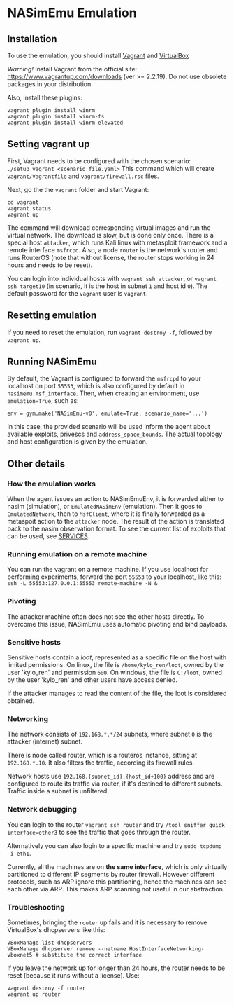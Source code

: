 # NASimEmu Emulation

## Installation
To use the emulation, you should install [Vagrant](https://www.vagrantup.com/downloads) and [VirtualBox](https://www.virtualbox.org/wiki/Linux_Downloads)

*Warning!* Install Vagrant from the official site: https://www.vagrantup.com/downloads (ver >= 2.2.19). Do not use obsolete packages in your distribution.

Also, install these plugins:
```
vagrant plugin install winrm  
vagrant plugin install winrm-fs  
vagrant plugin install winrm-elevated
```

## Setting vagrant up
First, Vagrant needs to be configured with the chosen scenario:
```./setup_vagrant <scenario_file.yaml>```
This command which will create `vagrant/Vagrantfile` and `vagrant/firewall.rsc` files.

Next, go the the `vagrant` folder and start Vagrant:
```
cd vagrant
vagrant status
vagrant up
```

The command will download corresponding virtual images and run the virtual network. The download is slow, but is done only once. There is a special host `attacker`, which runs Kali linux with metasploit framework and a remote interface `msfrcpd`. Also, a node `router` is the network's router and runs RouterOS (note that without license, the router stops working in 24 hours and needs to be reset).

You can login into individual hosts with `vagrant ssh attacker`, or `vagrant ssh target10` (in scenario, it is the host in subnet `1` and host id `0`). The default password for the `vagrant` user is `vagrant`.

## Resetting emulation
If you need to reset the emulation, run `vagrant destroy -f`, followed by `vagrant up`.

## Running NASimEmu
By default, the Vagrant is configured to forward the `msfrcpd` to your localhost on port `55553`, which is also configured by default in `nasimemu.msf_interface`. Then, when creating an environment, use `emulation=True`, such as:
```
env = gym.make('NASimEmu-v0', emulate=True, scenario_name='...')
```
In this case, the provided scenario will be used inform the agent about available exploits, privescs and `address_space_bounds`. The actual topology and host configuration is given by the emulation.

## Other details
### How the emulation works
When the agent issues an action to NASimEmuEnv, it is forwarded either to nasim (simulation), or `EmulatedNASimEnv` (emulation). Then it goes to `EmulatedNetwork`, then to `MsfClient`, where it is finally forwarded as a metaspoit action to the `attacker` node. The result of the action is translated back to the nasim observation format. To see the current list of exploits that can be used, see [SERVICES](/docs/SERVICES.md).

### Running emulation on a remote machine
You can run the vagrant on a remote machine. If you use localhost for performing experiments, forward the port `55553` to your localhost, like this: 
```ssh -L 55553:127.0.0.1:55553 remote-machine -N &```

### Pivoting
The attacker machine often does not see the other hosts directly. To overcome this issue, NASimEmu uses automatic pivoting and bind payloads.

### Sensitive hosts
Sensitive hosts contain a *loot*, represented as a specific file on the host with limited permissions. On linux, the file is `/home/kylo_ren/loot`, owned by the user 'kylo_ren' and permission `600`. On windows, the file is `C:/loot`, owned by the user 'kylo_ren' and other users have access denied.

If the attacker manages to read the content of the file, the loot is considered obtained.

### Networking
The network consists of `192.168.*.*/24` subnets, where subnet `0` is the attacker (internet) subnet.

There is node called router, which is a routeros instance, sitting at `192.168.*.10`. It also filters the traffic, according its firewall rules.

Network hosts use `192.168.{subnet_id}.{host_id+100}` address and are configured to route its traffic via router, if it's destined to different subnets. Traffic inside a subnet is unfiltered.

### Network debugging
You can login to the router `vagrant ssh router` and try `/tool sniffer quick interface=ether3` to see the traffic that goes through the router.

Alternatively you can also login to a specific machine and try `sudo tcpdump -i eth1`.

Currently, all the machines are on **the same interface**, which is only virtually partitioned to different IP segments by router firewall. However different protocols, such as ARP ignore this partitioning, hence the machines can see each other via ARP. This makes ARP scanning not useful in our abstraction.

### Troubleshooting
Sometimes, bringing the `router` up fails and it is necessary to remove VirtualBox's dhcpservers like this:
```
VBoxManage list dhcpservers
VBoxManage dhcpserver remove --netname HostInterfaceNetworking-vboxnet5 # substitute the correct interface
```

If you leave the network up for longer than 24 hours, the router needs to be reset (because it runs without a license). Use:
```
vagrant destroy -f router
vagrant up router
```